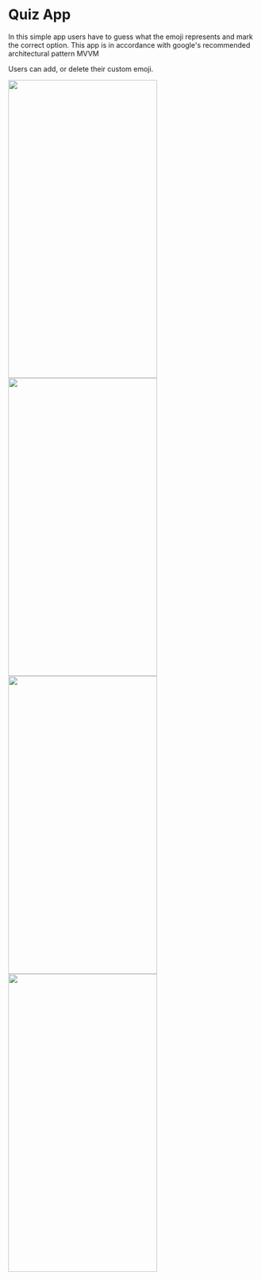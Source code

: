 # Quiz App

In this simple app users have to guess what the emoji represents and mark the correct option.
This app is in accordance with google's recommended architectural pattern MVVM

Users can add, or delete their custom emoji.

<img src="https://user-images.githubusercontent.com/43097532/118035846-661cff80-b389-11eb-927d-41d45e25c05d.jpeg" width="300" height="600">     <img src="https://user-images.githubusercontent.com/43097532/118035851-67e6c300-b389-11eb-9eaf-5ce528edcdd6.jpeg" width="300" height="600">
<img src="https://user-images.githubusercontent.com/43097532/118035852-687f5980-b389-11eb-81b0-3a4e27b1177f.jpeg" width="300" height="600">     <img src="https://user-images.githubusercontent.com/43097532/118035853-687f5980-b389-11eb-8eb3-5ac74ddca178.jpeg" width="300" height="600">
